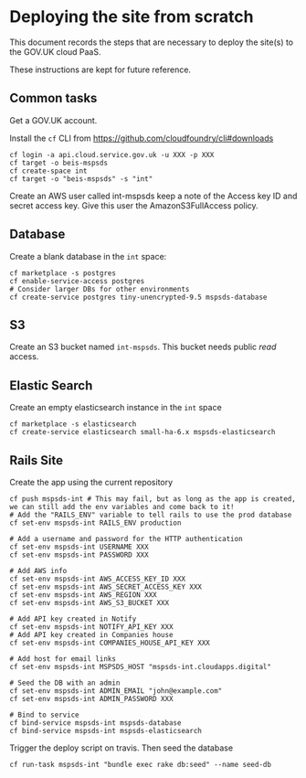 # Deploying the site from scratch

This document records the steps that are necessary
to deploy the site(s) to the GOV.UK cloud PaaS.

These instructions are kept for future reference.

## Common tasks

Get a GOV.UK account.

Install the `cf` CLI from https://github.com/cloudfoundry/cli#downloads

    cf login -a api.cloud.service.gov.uk -u XXX -p XXX
    cf target -o beis-mspsds
    cf create-space int
    cf target -o "beis-mspsds" -s "int"

Create an AWS user called int-mspsds keep a note of the Access key ID and secret access key.
Give this user the AmazonS3FullAccess policy.


## Database

Create a blank database in the `int` space:

    cf marketplace -s postgres
    cf enable-service-access postgres
    # Consider larger DBs for other environments
    cf create-service postgres tiny-unencrypted-9.5 mspsds-database

## S3

Create an S3 bucket named `int-mspsds`. This bucket needs public _read_ access.

## Elastic Search

Create an empty elasticsearch instance in the `int` space

    cf marketplace -s elasticsearch
    cf create-service elasticsearch small-ha-6.x mspsds-elasticsearch

## Rails Site

Create the app using the current repository

    cf push mspsds-int # This may fail, but as long as the app is created, we can still add the env variables and come back to it!
    # Add the "RAILS_ENV" variable to tell rails to use the prod database
    cf set-env mspsds-int RAILS_ENV production

    # Add a username and password for the HTTP authentication
    cf set-env mspsds-int USERNAME XXX
    cf set-env mspsds-int PASSWORD XXX

    # Add AWS info
    cf set-env mspsds-int AWS_ACCESS_KEY_ID XXX
    cf set-env mspsds-int AWS_SECRET_ACCESS_KEY XXX
    cf set-env mspsds-int AWS_REGION XXX
    cf set-env mspsds-int AWS_S3_BUCKET XXX

    # Add API key created in Notify
    cf set-env mspsds-int NOTIFY_API_KEY XXX
    # Add API key created in Companies house
    cf set-env mspsds-int COMPANIES_HOUSE_API_KEY XXX

    # Add host for email links
    cf set-env mspsds-int MSPSDS_HOST "mspsds-int.cloudapps.digital"

    # Seed the DB with an admin
    cf set-env mspsds-int ADMIN_EMAIL "john@example.com"
    cf set-env mspsds-int ADMIN_PASSWORD XXX

    # Bind to service
    cf bind-service mspsds-int mspsds-database
    cf bind-service mspsds-int mspsds-elasticsearch

Trigger the deploy script on travis.
Then seed the database

    cf run-task mspsds-int "bundle exec rake db:seed" --name seed-db
